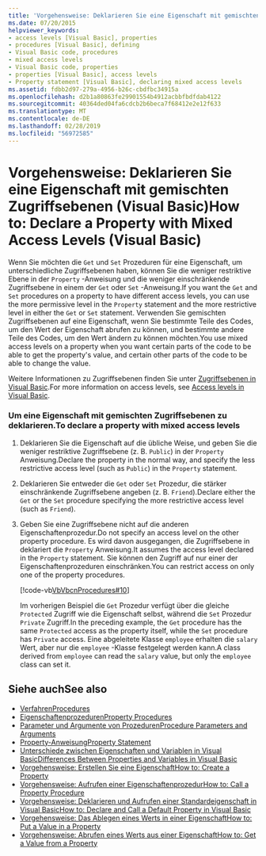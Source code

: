 ```yaml
---
title: 'Vorgehensweise: Deklarieren Sie eine Eigenschaft mit gemischten Zugriffsebenen (Visual Basic)'
ms.date: 07/20/2015
helpviewer_keywords:
- access levels [Visual Basic], properties
- procedures [Visual Basic], defining
- Visual Basic code, procedures
- mixed access levels
- Visual Basic code, properties
- properties [Visual Basic], access levels
- Property statement [Visual Basic], declaring mixed access levels
ms.assetid: fdbb2d97-279a-4956-b26c-cbdfbc34915a
ms.openlocfilehash: d2b1a80863fe29901554b4912acbbfbdfdab4122
ms.sourcegitcommit: 40364ded04fa6cdcb2b6beca7f68412e2e12f633
ms.translationtype: MT
ms.contentlocale: de-DE
ms.lasthandoff: 02/28/2019
ms.locfileid: "56972585"
---
```

# <a name="how-to-declare-a-property-with-mixed-access-levels-visual-basic"></a><span data-ttu-id="9bda8-102">Vorgehensweise: Deklarieren Sie eine Eigenschaft mit gemischten Zugriffsebenen (Visual Basic)</span><span class="sxs-lookup"><span data-stu-id="9bda8-102">How to: Declare a Property with Mixed Access Levels (Visual Basic)</span></span>
<span data-ttu-id="9bda8-103">Wenn Sie möchten die `Get` und `Set` Prozeduren für eine Eigenschaft, um unterschiedliche Zugriffsebenen haben, können Sie die weniger restriktive Ebene in der `Property` -Anweisung und die weniger einschränkende Zugriffsebene in einem der `Get` oder `Set` -Anweisung.</span><span class="sxs-lookup"><span data-stu-id="9bda8-103">If you want the `Get` and `Set` procedures on a property to have different access levels, you can use the more permissive level in the `Property` statement and the more restrictive level in either the `Get` or `Set` statement.</span></span> <span data-ttu-id="9bda8-104">Verwenden Sie gemischten Zugriffsebenen auf eine Eigenschaft, wenn Sie bestimmte Teile des Codes, um den Wert der Eigenschaft abrufen zu können, und bestimmte andere Teile des Codes, um den Wert ändern zu können möchten.</span><span class="sxs-lookup"><span data-stu-id="9bda8-104">You use mixed access levels on a property when you want certain parts of the code to be able to get the property's value, and certain other parts of the code to be able to change the value.</span></span>  
  
 <span data-ttu-id="9bda8-105">Weitere Informationen zu Zugriffsebenen finden Sie unter [Zugriffsebenen in Visual Basic](../../../../visual-basic/programming-guide/language-features/declared-elements/access-levels.md).</span><span class="sxs-lookup"><span data-stu-id="9bda8-105">For more information on access levels, see [Access levels in Visual Basic](../../../../visual-basic/programming-guide/language-features/declared-elements/access-levels.md).</span></span>  
  
### <a name="to-declare-a-property-with-mixed-access-levels"></a><span data-ttu-id="9bda8-106">Um eine Eigenschaft mit gemischten Zugriffsebenen zu deklarieren.</span><span class="sxs-lookup"><span data-stu-id="9bda8-106">To declare a property with mixed access levels</span></span>  
  
1.  <span data-ttu-id="9bda8-107">Deklarieren Sie die Eigenschaft auf die übliche Weise, und geben Sie die weniger restriktive Zugriffsebene (z. B. `Public`) in der `Property` Anweisung.</span><span class="sxs-lookup"><span data-stu-id="9bda8-107">Declare the property in the normal way, and specify the less restrictive access level (such as `Public`) in the `Property` statement.</span></span>  
  
2.  <span data-ttu-id="9bda8-108">Deklarieren Sie entweder die `Get` oder `Set` Prozedur, die stärker einschränkende Zugriffsebene angeben (z. B. `Friend`).</span><span class="sxs-lookup"><span data-stu-id="9bda8-108">Declare either the `Get` or the `Set` procedure specifying the more restrictive access level (such as `Friend`).</span></span>  
  
3.  <span data-ttu-id="9bda8-109">Geben Sie eine Zugriffsebene nicht auf die anderen Eigenschaftenprozedur.</span><span class="sxs-lookup"><span data-stu-id="9bda8-109">Do not specify an access level on the other property procedure.</span></span> <span data-ttu-id="9bda8-110">Es wird davon ausgegangen, die Zugriffsebene in deklariert die `Property` Anweisung.</span><span class="sxs-lookup"><span data-stu-id="9bda8-110">It assumes the access level declared in the `Property` statement.</span></span> <span data-ttu-id="9bda8-111">Sie können den Zugriff auf nur einer der Eigenschaftenprozeduren einschränken.</span><span class="sxs-lookup"><span data-stu-id="9bda8-111">You can restrict access on only one of the property procedures.</span></span>  
  
     [!code-vb[VbVbcnProcedures#10](~/samples/snippets/visualbasic/VS_Snippets_VBCSharp/VbVbcnProcedures/VB/Class1.vb#10)]  
  
     <span data-ttu-id="9bda8-112">Im vorherigen Beispiel die `Get` Prozedur verfügt über die gleiche `Protected` Zugriff wie die Eigenschaft selbst, während die `Set` Prozedur `Private` Zugriff.</span><span class="sxs-lookup"><span data-stu-id="9bda8-112">In the preceding example, the `Get` procedure has the same `Protected` access as the property itself, while the `Set` procedure has `Private` access.</span></span> <span data-ttu-id="9bda8-113">Eine abgeleitete Klasse `employee` erhalten die `salary` Wert, aber nur die `employee` -Klasse festgelegt werden kann.</span><span class="sxs-lookup"><span data-stu-id="9bda8-113">A class derived from `employee` can read the `salary` value, but only the `employee` class can set it.</span></span>  
  
## <a name="see-also"></a><span data-ttu-id="9bda8-114">Siehe auch</span><span class="sxs-lookup"><span data-stu-id="9bda8-114">See also</span></span>
- [<span data-ttu-id="9bda8-115">Verfahren</span><span class="sxs-lookup"><span data-stu-id="9bda8-115">Procedures</span></span>](./index.md)
- [<span data-ttu-id="9bda8-116">Eigenschaftenprozeduren</span><span class="sxs-lookup"><span data-stu-id="9bda8-116">Property Procedures</span></span>](./property-procedures.md)
- [<span data-ttu-id="9bda8-117">Parameter und Argumente von Prozeduren</span><span class="sxs-lookup"><span data-stu-id="9bda8-117">Procedure Parameters and Arguments</span></span>](./procedure-parameters-and-arguments.md)
- [<span data-ttu-id="9bda8-118">Property-Anweisung</span><span class="sxs-lookup"><span data-stu-id="9bda8-118">Property Statement</span></span>](../../../../visual-basic/language-reference/statements/property-statement.md)
- [<span data-ttu-id="9bda8-119">Unterschiede zwischen Eigenschaften und Variablen in Visual Basic</span><span class="sxs-lookup"><span data-stu-id="9bda8-119">Differences Between Properties and Variables in Visual Basic</span></span>](./differences-between-properties-and-variables.md)
- [<span data-ttu-id="9bda8-120">Vorgehensweise: Erstellen Sie eine Eigenschaft</span><span class="sxs-lookup"><span data-stu-id="9bda8-120">How to: Create a Property</span></span>](./how-to-create-a-property.md)
- [<span data-ttu-id="9bda8-121">Vorgehensweise: Aufrufen einer Eigenschaftenprozedur</span><span class="sxs-lookup"><span data-stu-id="9bda8-121">How to: Call a Property Procedure</span></span>](./how-to-call-a-property-procedure.md)
- [<span data-ttu-id="9bda8-122">Vorgehensweise: Deklarieren und Aufrufen einer Standardeigenschaft in Visual Basic</span><span class="sxs-lookup"><span data-stu-id="9bda8-122">How to: Declare and Call a Default Property in Visual Basic</span></span>](./how-to-declare-and-call-a-default-property.md)
- [<span data-ttu-id="9bda8-123">Vorgehensweise: Das Ablegen eines Werts in einer Eigenschaft</span><span class="sxs-lookup"><span data-stu-id="9bda8-123">How to: Put a Value in a Property</span></span>](./how-to-put-a-value-in-a-property.md)
- [<span data-ttu-id="9bda8-124">Vorgehensweise: Abrufen eines Werts aus einer Eigenschaft</span><span class="sxs-lookup"><span data-stu-id="9bda8-124">How to: Get a Value from a Property</span></span>](./how-to-get-a-value-from-a-property.md)
